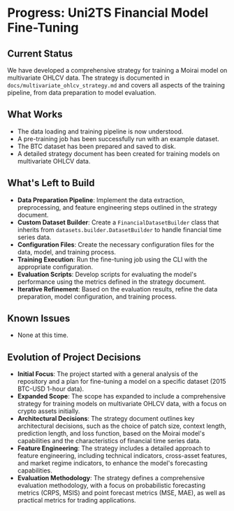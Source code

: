 # Progress: Uni2TS Financial Model Fine-Tuning

## Current Status
We have developed a comprehensive strategy for training a Moirai model on multivariate OHLCV data. The strategy is documented in `docs/multivariate_ohlcv_strategy.md` and covers all aspects of the training pipeline, from data preparation to model evaluation.

## What Works
- The data loading and training pipeline is now understood.
- A pre-training job has been successfully run with an example dataset.
- The BTC dataset has been prepared and saved to disk.
- A detailed strategy document has been created for training models on multivariate OHLCV data.

## What's Left to Build
- **Data Preparation Pipeline**: Implement the data extraction, preprocessing, and feature engineering steps outlined in the strategy document.
- **Custom Dataset Builder**: Create a `FinancialDatasetBuilder` class that inherits from `datasets.builder.DatasetBuilder` to handle financial time series data.
- **Configuration Files**: Create the necessary configuration files for the data, model, and training process.
- **Training Execution**: Run the fine-tuning job using the CLI with the appropriate configuration.
- **Evaluation Scripts**: Develop scripts for evaluating the model's performance using the metrics defined in the strategy document.
- **Iterative Refinement**: Based on the evaluation results, refine the data preparation, model configuration, and training process.

## Known Issues
- None at this time.

## Evolution of Project Decisions
- **Initial Focus**: The project started with a general analysis of the repository and a plan for fine-tuning a model on a specific dataset (2015 BTC-USD 1-hour data).
- **Expanded Scope**: The scope has expanded to include a comprehensive strategy for training models on multivariate OHLCV data, with a focus on crypto assets initially.
- **Architectural Decisions**: The strategy document outlines key architectural decisions, such as the choice of patch size, context length, prediction length, and loss function, based on the Moirai model's capabilities and the characteristics of financial time series data.
- **Feature Engineering**: The strategy includes a detailed approach to feature engineering, including technical indicators, cross-asset features, and market regime indicators, to enhance the model's forecasting capabilities.
- **Evaluation Methodology**: The strategy defines a comprehensive evaluation methodology, with a focus on probabilistic forecasting metrics (CRPS, MSIS) and point forecast metrics (MSE, MAE), as well as practical metrics for trading applications.
